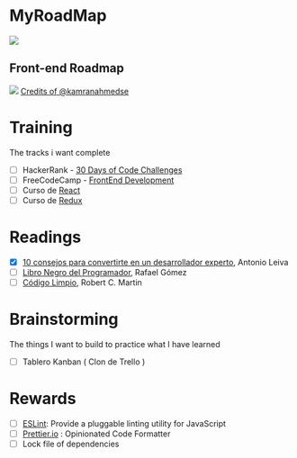 # MyRoadMap

![](https://i.imgur.com/MWkeM18.png)

## Front-end Roadmap

![](https://i.imgur.com/qx54HvK.png)
[Credits of @kamranahmedse](https://github.com/kamranahmedse/developer-roadmap)

# Training
The tracks i want complete

- [ ] HackerRank - [30 Days of Code Challenges](https://www.hackerrank.com/domains/tutorials/30-days-of-code)
- [ ] FreeCodeCamp - [FrontEnd Development](https://www.freecodecamp.org/map)
- [ ] Curso de [React](http://cursos.carlosazaustre.es/p/react-js)
- [ ] Curso de [Redux](http://cursos.carlosazaustre.es/p/curso-profesional-de-redux-y-react)

# Readings
- [x] [10 consejos para convertirte en un desarrollador experto](https://leanpub.com/desarrollador-experto), Antonio Leiva
- [ ] [Libro Negro del Programador](https://www.amazon.com/Libro-Negro-del-Programador-desarrollando-ebook/dp/B00J5RHHNW), Rafael Gómez
- [ ] [Código Limpio](https://www.amazon.es/C%C3%B3digo-Limpio-desarrollo-software-Programaci%C3%B3n/dp/8441532109),  Robert C. Martin

# Brainstorming
The things I want to build to practice what I have learned

- [ ] Tablero Kanban ( Clon de Trello )

# Rewards
- [ ] [ESLint](https://eslint.org/): Provide a pluggable linting utility for JavaScript
- [ ] [Prettier.io](https://prettier.io/) : Opinionated Code Formatter
- [ ] Lock file of dependencies
